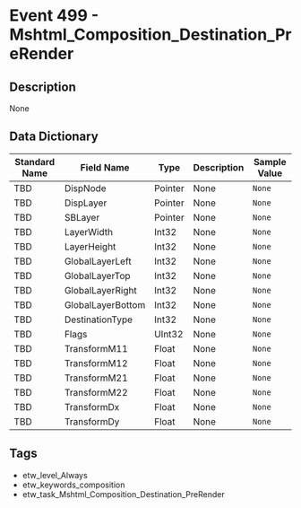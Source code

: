 # Event 499 - Mshtml_Composition_Destination_PreRender

## Description
None

## Data Dictionary
|Standard Name|Field Name|Type|Description|Sample Value|
|---|---|---|---|---|
|TBD|DispNode|Pointer|None|`None`|
|TBD|DispLayer|Pointer|None|`None`|
|TBD|SBLayer|Pointer|None|`None`|
|TBD|LayerWidth|Int32|None|`None`|
|TBD|LayerHeight|Int32|None|`None`|
|TBD|GlobalLayerLeft|Int32|None|`None`|
|TBD|GlobalLayerTop|Int32|None|`None`|
|TBD|GlobalLayerRight|Int32|None|`None`|
|TBD|GlobalLayerBottom|Int32|None|`None`|
|TBD|DestinationType|Int32|None|`None`|
|TBD|Flags|UInt32|None|`None`|
|TBD|TransformM11|Float|None|`None`|
|TBD|TransformM12|Float|None|`None`|
|TBD|TransformM21|Float|None|`None`|
|TBD|TransformM22|Float|None|`None`|
|TBD|TransformDx|Float|None|`None`|
|TBD|TransformDy|Float|None|`None`|

## Tags
* etw_level_Always
* etw_keywords_composition
* etw_task_Mshtml_Composition_Destination_PreRender